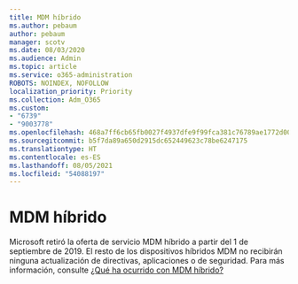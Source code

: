 ```yaml
---
title: MDM híbrido
ms.author: pebaum
author: pebaum
manager: scotv
ms.date: 08/03/2020
ms.audience: Admin
ms.topic: article
ms.service: o365-administration
ROBOTS: NOINDEX, NOFOLLOW
localization_priority: Priority
ms.collection: Adm_O365
ms.custom:
- "6739"
- "9003778"
ms.openlocfilehash: 468a7ff6cb65fb0027f4937dfe9f99fca381c76789ae1772d0054c8a02d68db9
ms.sourcegitcommit: b5f7da89a650d2915dc652449623c78be6247175
ms.translationtype: HT
ms.contentlocale: es-ES
ms.lasthandoff: 08/05/2021
ms.locfileid: "54088197"
---
```

# <a name="hybrid-mdm"></a>MDM híbrido

Microsoft retiró la oferta de servicio MDM híbrido a partir del 1 de septiembre de 2019. El resto de los dispositivos híbridos MDM no recibirán ninguna actualización de directivas, aplicaciones o de seguridad. Para más información, consulte [¿Qué ha ocurrido con MDM híbrido?](https://docs.microsoft.com/configmgr/mdm/understand/what-happened-to-hybrid)